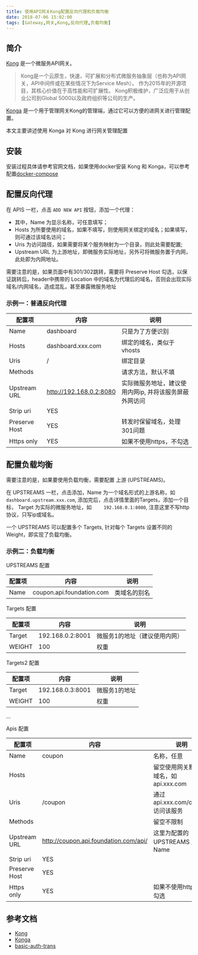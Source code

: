 ```yaml
---
title: 使用API网关Kong配置反向代理和负载均衡
date: 2018-07-06 15:02:00
tags: [Gateway,网关,Kong,反向代理,负载均衡]
---
```


## 简介

[Kong](https://github.com/kong/kong) 是一个微服务API网关。
> Kong是一个云原生，快速，可扩展和分布式微服务抽象层（也称为API网关，API中间件或在某些情况下为Service Mesh）。
> 作为2015年的开源项目，其核心价值在于高性能和可扩展性。
> Kong积极维护，广泛应用于从创业公司到Global 5000以及政府组织等公司的生产。

[Konga](https://github.com/pantsel/konga) 是一个用于管理网关Kong的管理端，通过它可以方便的进网关进行管理配置。

本文主要讲述使用 Konga 对 Kong 进行网关管理配置

## 安装

安装过程具体请参考官网文档，如果使用docker安装 Kong 和 Konga，可以参考 配置[docker-compose](https://github.com/warnstar/basic-auth-trans/blob/master/docker-compose.yml.dist)

## 配置反向代理

在 APIS 一栏，点击 `ADD NEW API` 按钮，添加一个代理：

+ 其中，Name 为显示名称，可任意填写；
+ Hosts 为所要使用的域名，如果不填写，则使用网关绑定的域名；如果填写，则可通过该域名访问；
+ Uris 为访问路径，如果需要将某个服务映射为一个目录，则此处需要配置; 
+ Upstream URL 为上游地址，即微服务实际地址，另外可将微服务置于内网，此处即为内网地址。

需要注意的是，如果页面中有301/302跳转，需要将 Preserve Host 勾选，以保证跳转后，header中携带的 Location 中的域名为代理后的域名，否则会出现实际域名/内网域名，造成混乱，甚至暴露微服务地址


### 示例一：普通反向代理

| 配置项  | 内容 | 说明  |
|---|---|---|
| Name  | dashboard  | 只是为了方便识别  | 
| Hosts  |  dashboard.xxx.com | 绑定的域名，类似于vhosts  | 
| Uris  |  / | 绑定目录  | 
| Methods  |   | 请求方法，默认不填  | 
| Upstream URL  | http://192.168.0.2:8080  | 实际微服务地址，建议使用内网ip, 并将该服务屏蔽外网访问  | 
| Strip uri  | YES |  |
| Preserve Host | YES | 转发时保留域名，处理301问题 |
| Https only  | YES | 如果不使用https，不勾选 |


## 配置负载均衡

需要注意的是，如果要使用负载均衡，需要配置 上游 (UPSTREAMS)。

在 UPSTREAMS 一栏，点击添加，Name 为一个域名形式的上游名称，如 `dashboard.upstream.xxx.com`, 添加完后，点击详情里面的Targets，添加一个目标，
Target 为实际的微服务地址，如 `	192.168.0.1:8080`, 注意这里不写http协议，只写ip或域名。

一个 UPSTREAMS 可以配置多个 Targets, 针对每个 Targets 设置不同的 Weight，即实现了负载均衡。

### 示例二：负载均衡

UPSTREAMS 配置

| 配置项  | 内容 | 说明  |
|---|---|---|
| Name  | coupon.api.foundation.com  | 类域名的别名  | 

Targets 配置

| 配置项  | 内容 | 说明  |
|---|---|---|
| Target  | 192.168.0.2:8001  | 微服务1的地址（建议使用内网）  | 
| WEIGHT  | 100  | 权重  | 

Targets2 配置

| 配置项  | 内容 | 说明  |
|---|---|---|
| Target  | 192.168.0.3:8001  | 微服务1的地址  | 
| WEIGHT  | 100  | 权重  | 

...

Apis 配置

| 配置项  | 内容 | 说明  |
|---|---|---|
| Name  | coupon  | 名称，任意  | 
| Hosts  |  |  留空使用网关默认的域名，如 api.xxx.com  | 
| Uris  | /coupon |  通过 api.xxx.com/coupon 访问该服务 | 
| Methods  |   |  留空不限制 | 
| Upstream URL  | http://coupon.api.foundation.com/api/  | 这里为配置的 UPSTREAMS 里的 Name  | 
| Strip uri  | YES |  |
| Preserve Host | YES |  |
| Https only  | YES | 如果不使用https，不勾选 |



## 参考文档

+ [Kong](https://github.com/kong/kong)
+ [Konga](https://github.com/pantsel/konga)
+ [basic-auth-trans](https://github.com/warnstar/basic-auth-trans)
